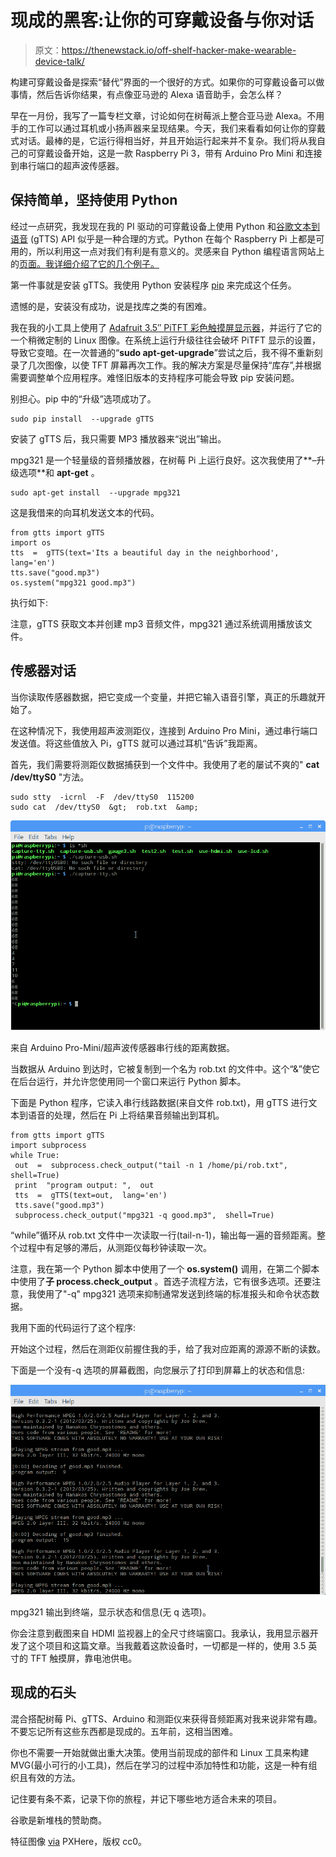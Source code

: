 # 现成的黑客:让你的可穿戴设备与你对话

> 原文：<https://thenewstack.io/off-shelf-hacker-make-wearable-device-talk/>

构建可穿戴设备是探索“替代”界面的一个很好的方式。如果你的可穿戴设备可以做事情，然后告诉你结果，有点像亚马逊的 Alexa 语音助手，会怎么样？

早在一月份，我写了一篇专栏文章，讨论如何在树莓派上整合亚马逊 Alexa。不用手的工作可以通过耳机或小扬声器来呈现结果。今天，我们来看看如何让你的穿戴式对话。最棒的是，它运行得相当好，并且开始运行起来并不复杂。我们将从我自己的可穿戴设备开始，这是一款 Raspberry Pi 3，带有 Arduino Pro Mini 和连接到串行端口的超声波传感器。

## 保持简单，坚持使用 Python

经过一点研究，我发现在我的 PI 驱动的可穿戴设备上使用 Python 和[谷歌文本到语音](https://play.google.com/store/apps/details?id=com.google.android.tts&hl=en) (gTTS) API 似乎是一种合理的方式。Python 在每个 Raspberry Pi 上都是可用的，所以利用这一点对我们有利是有意义的。灵感来自 Python 编程语言网站上的[页面。我详细介绍了它的几个例子。](https://pythonprogramminglanguage.com/text-to-speech/)

第一件事就是安装 gTTS。我使用 Python 安装程序 [pip](https://en.wikipedia.org/wiki/Pip_(package_manager)) 来完成这个任务。

遗憾的是，安装没有成功，说是找库之类的有困难。

我在我的小工具上使用了 [Adafruit 3.5″ PiTFT 彩色触摸屏显示器](https://www.adafruit.com/product/2441)，并运行了它的一个稍微定制的 Linux 图像。在系统上运行升级往往会破坏 PiTFT 显示的设置，导致它变暗。在一次普通的“**sudo apt-get-upgrade**”尝试之后，我不得不重新刻录了几次图像，以使 TFT 屏幕再次工作。我的解决方案是尽量保持“库存”,并根据需要调整单个应用程序。难怪旧版本的支持程序可能会导致 pip 安装问题。

别担心。pip 中的“升级”选项成功了。

```
sudo pip install  --upgrade gTTS

```

安装了 gTTS 后，我只需要 MP3 播放器来“说出”输出。

mpg321 是一个轻量级的音频播放器，在树莓 Pi 上运行良好。这次我使用了**–升级选项**和 **apt-get** 。

```
sudo apt-get install  --upgrade mpg321

```

这是我借来的向耳机发送文本的代码。

```
from gtts import gTTS
import os
tts  =  gTTS(text='Its a beautiful day in the neighborhood',  lang='en')
tts.save("good.mp3")
os.system("mpg321 good.mp3")

```

执行如下:

注意，gTTS 获取文本并创建 mp3 音频文件，mpg321 通过系统调用播放该文件。

## 传感器对话

当你读取传感器数据，把它变成一个变量，并把它输入语音引擎，真正的乐趣就开始了。

在这种情况下，我使用超声波测距仪，连接到 Arduino Pro Mini，通过串行端口发送值。将这些值放入 Pi，gTTS 就可以通过耳机“告诉”我距离。

首先，我们需要将测距仪数据捕获到一个文件中。我使用了老的屡试不爽的" **cat /dev/ttyS0** "方法。

```
sudo stty  -icrnl  -F  /dev/ttyS0  115200
sudo cat  /dev/ttyS0  &gt;  rob.txt  &amp;

```

[![](img/d7399e965fcce1a6bb2557cb02780488.png)](https://storage.googleapis.com/cdn.thenewstack.io/media/2017/10/15b5c5aa-screenshot-tty-data.png)

来自 Arduino Pro-Mini/超声波传感器串行线的距离数据。

当数据从 Arduino 到达时，它被复制到一个名为 rob.txt 的文件中。这个“&”使它在后台运行，并允许您使用同一个窗口来运行 Python 脚本。

下面是 Python 程序，它读入串行线路数据(来自文件 rob.txt)，用 gTTS 进行文本到语音的处理，然后在 Pi 上将结果音频输出到耳机。

```
from gtts import gTTS
import subprocess
while True:
 out  =  subprocess.check_output("tail -n 1 /home/pi/rob.txt",  shell=True)
 print  "program output: ",  out
 tts  =  gTTS(text=out,  lang='en')
 tts.save("good.mp3")
 subprocess.check_output("mpg321 -q good.mp3",  shell=True)

```

“while”循环从 rob.txt 文件中一次读取一行(tail-n-1)，输出每一遍的音频距离。整个过程中有足够的滞后，从测距仪每秒钟读取一次。

注意，我在第一个 Python 脚本中使用了一个 **os.system()** 调用，在第二个脚本中使用了**子 process.check_output** 。首选子流程方法，它有很多选项。还要注意，我使用了"-q" mpg321 选项来抑制通常发送到终端的标准报头和命令状态数据。

我用下面的代码运行了这个程序:

开始这个过程，然后在测距仪前握住我的手，给了我对应距离的源源不断的读数。

下面是一个没有-q 选项的屏幕截图，向您展示了打印到屏幕上的状态和信息:

[![](img/d180a6f49c51d78d76e8eea83d85353a.png)](https://storage.googleapis.com/cdn.thenewstack.io/media/2017/10/3b2d70f7-screenshot-audio-status.png)

mpg321 输出到终端，显示状态和信息(无 q 选项)。

你会注意到截图来自 HDMI 监视器上的全尺寸终端窗口。我承认，我用显示器开发了这个项目和这篇文章。当我戴着这款设备时，一切都是一样的，使用 3.5 英寸的 TFT 触摸屏，靠电池供电。

## 现成的石头

混合搭配树莓 Pi、gTTS、Arduino 和测距仪来获得音频距离对我来说非常有趣。不要忘记所有这些东西都是现成的。五年前，这相当困难。

你也不需要一开始就做出重大决策。使用当前现成的部件和 Linux 工具来构建 MVG(最小可行的小工具)，然后在学习的过程中添加特性和功能，这是一种有组织且有效的方法。

记住要有条不紊，记录下你的旅程，并记下哪些地方适合未来的项目。

谷歌是新堆栈的赞助商。

特征图像 [via](https://pxhere.com/en/photo/1369232) PXHere，版权 cc0。

<svg xmlns:xlink="http://www.w3.org/1999/xlink" viewBox="0 0 68 31" version="1.1"><title>Group</title> <desc>Created with Sketch.</desc></svg>